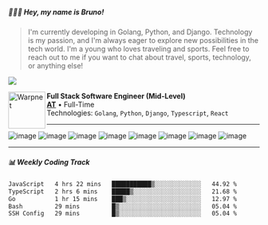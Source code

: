 ##### 👨🏽‍💻 Hey, my name is <strong>Bruno!</strong>

> I'm currently developing in Golang, Python, and Django. Technology is my passion, and I'm always eager to explore new possibilities in the tech world. I'm a young who loves traveling and sports. Feel free to reach out to me if you want to chat about travel, sports, technology, or anything else!


<a href="https://www.linkedin.com/in/brunoarrudadev" alt="LinkedIn"><img src="https://img.shields.io/static/v1?label=LinkedIn&message=@brunoarrudadev&color=0077B5&style=for-the-badge&logo=linkedin&logoColor=white"></a>

[<img align="left" height="74px" width="74px" alt="Warpnet" src="https://media.licdn.com/dms/image/C4D0BAQENS0fXRnU0OQ/company-logo_200_200/0/1679929005693/group_at_logo?e=2147483647&v=beta&t=1-8ZOaTY1TqbIarGByn3xQ6YRDCYl_oP8P5M0FbXpHc"/>](https://www.atgroup.com.br/)

**Full Stack Software Engineer (Mid-Level)** \
[**AT**](https://www.atgroup.com.br/) • Full-Time \
Technologies: `Golang`, `Python`, `Django`, `Typescript`, `React`

<hr>

![image](https://img.shields.io/badge/Go-00ADD8?style=for-the-badge&logo=go&logoColor=white)
![image](https://img.shields.io/badge/Django-092E20?style=for-the-badge&logo=django&logoColor=white)
![image](https://img.shields.io/badge/Python-14354C?style=for-the-badge&logo=python&logoColor=white)
![image](https://img.shields.io/badge/TypeScript-007ACC?style=for-the-badge&logo=typescript&logoColor=white)
![image](https://img.shields.io/badge/-C++-blue?style=for-the-badge&logo=cplusplus&logoColor=white)
![image](https://img.shields.io/badge/Docker-2496ED?style=for-the-badge&logo=docker&logoColor=white)
![image](https://img.shields.io/badge/PostgreSQL-316192?style=for-the-badge&logo=postgresql&logoColor=white)
![image](https://img.shields.io/badge/MongoDB-4EA94B?style=for-the-badge&logo=mongodb&logoColor=white)

<hr>

##### 📊 Weekly Coding Track #####
<!--START_SECTION:waka-->

```txt
JavaScript   4 hrs 22 mins   ███████████▒░░░░░░░░░░░░░   44.92 %
TypeScript   2 hrs 6 mins    █████▒░░░░░░░░░░░░░░░░░░░   21.68 %
Go           1 hr 15 mins    ███▒░░░░░░░░░░░░░░░░░░░░░   12.97 %
Bash         29 mins         █▒░░░░░░░░░░░░░░░░░░░░░░░   05.04 %
SSH Config   29 mins         █▒░░░░░░░░░░░░░░░░░░░░░░░   05.04 %
```

<!--END_SECTION:waka-->
